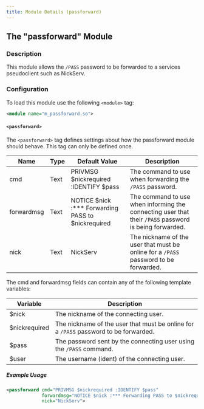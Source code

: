 ```yaml
---
title: Module Details (passforward)
---
```


## The "passforward" Module

### Description

This module allows the `/PASS` password to be forwarded to a services pseudoclient such as NickServ.

### Configuration

To load this module use the following `<module>` tag:

```xml
<module name="m_passforward.so">
```

#### `<passforward>`

The `<passforward>` tag defines settings about how the passforward module should behave. This tag can only be defined once.

Name       | Type | Default Value                                      | Description
---------- | ---- | -------------------------------------------------- | -----------
cmd        | Text | PRIVMSG $nickrequired :IDENTIFY $pass              | The command to use when forwarding the `/PASS` password.
forwardmsg | Text | NOTICE $nick :*** Forwarding PASS to $nickrequired | The command to use when informing the connecting user that their `/PASS` password is being forwarded.
nick       | Text | NickServ                                           | The nickname of the user that must be online for a `/PASS` password to be forwarded.

The cmd and forwardmsg fields can contain any of the following template variables:

Variable      | Description
------------- | -----------
$nick         | The nickname of the connecting user.
$nickrequired | The nickname of the user that must be online for a `/PASS` password to be forwarded.
$pass         | The password sent by the connecting user using the `/PASS` command.
$user         | The username (ident) of the connecting user.

##### Example Usage

```xml
<passforward cmd="PRIVMSG $nickrequired :IDENTIFY $pass"
             forwardmsg="NOTICE $nick :*** Forwarding PASS to $nickrequired"
             nick="NickServ">
```
